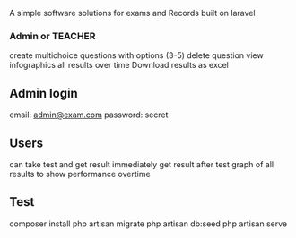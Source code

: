 A simple software solutions for exams and Records built on laravel

### Admin or TEACHER
create multichoice questions with options (3-5)
delete question
view infographics all results over time 
Download results as excel

## Admin login
email: admin@exam.com
password: secret

## Users
can take test and get result immediately
get result after test
graph of all results to show performance overtime

## Test
composer install
php artisan migrate
php artisan db:seed
php artisan serve